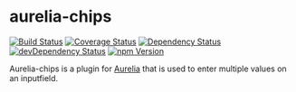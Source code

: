 # aurelia-chips

[![Build Status](https://img.shields.io/travis/MarcScheib/aurelia-chips/master.svg?style=flat-square)](https://travis-ci.org/MarcScheib/aurelia-chips) 
[![Coverage Status](https://img.shields.io/coveralls/MarcScheib/aurelia-chips/master.svg?style=flat-square)](https://coveralls.io/github/MarcScheib/aurelia-chips?branch=master)
[![Dependency Status](https://img.shields.io/david/MarcScheib/aurelia-chips.svg?style=flat-square)](https://david-dm.org/MarcScheib/aurelia-chips)
[![devDependency Status](https://img.shields.io/david/dev/MarcScheib/aurelia-chips.svg?style=flat-square)](https://david-dm.org/MarcScheib/aurelia-chips?type=dev)
[![npm Version](https://img.shields.io/npm/v/aurelia-chips.svg?style=flat-square)](https://www.npmjs.com/package/aurelia-chips)

Aurelia-chips is a plugin for [Aurelia](http://www.aurelia.io/) that is used to enter multiple values on an inputfield.
